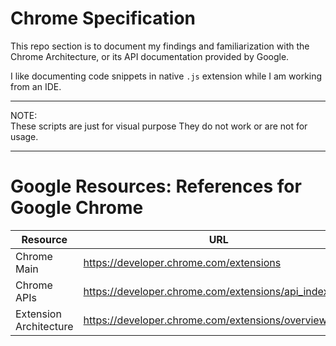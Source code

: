 # Chrome Specification
This repo section is to document my findings and
familiarization with the Chrome Architecture, or
its API documentation provided by Google.

I like documenting code snippets in native `.js`
extension while I am working from an IDE.


***
NOTE:  
    These scripts are just for visual purpose
    They do not work or are not for usage.
***

# Google Resources:  References for Google Chrome
| Resource | URL         |
|----------|-------------|
| Chrome Main | https://developer.chrome.com/extensions|
| Chrome APIs | https://developer.chrome.com/extensions/api_index|
| Extension Architecture |https://developer.chrome.com/extensions/overview#arch|

